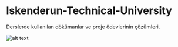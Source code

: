 
# Iskenderun-Technical-University
Derslerde kullanılan dökümanlar ve proje ödevlerinin çözümleri.

![alt text](https://github.com/wynioux/Iskenderun-Technical-University/blob/master/Documents/iste.png)